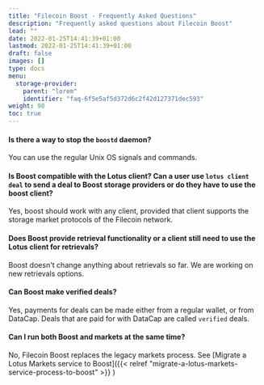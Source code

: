 ```yaml
---
title: "Filecoin Boost - Frequently Asked Questions"
description: "Frequently asked questions about Filecoin Boost"
lead: ""
date: 2022-01-25T14:41:39+01:00
lastmod: 2022-01-25T14:41:39+01:00
draft: false
images: []
type: docs
menu:
  storage-provider:
    parent: "lorem"
    identifier: "faq-6f5e5af5d372d6c2f42d127371dec593"
weight: 90
toc: true
---
```


#### Is there a way to stop the `boostd` daemon?
You can use the regular Unix OS signals and commands.

#### Is Boost compatible with the Lotus client? Can a user use `lotus client deal` to send a deal to Boost storage providers or do they have to use the boost client?
Yes, boost should work with any client, provided that client supports the storage market protocols of the Filecoin network.

#### Does Boost provide retrieval functionality or a client still need to use the Lotus client for retrievals?
Boost doesn't change anything about retrievals so far. We are working on new retrievals options.

#### Can Boost make verified deals?
Yes, payments for deals can be made either from a regular wallet, or from DataCap. Deals that are paid for with DataCap are called `verified` deals.

#### Can I run both Boost and markets at the same time?
No, Filecoin Boost replaces the legacy markets process. See [Migrate a Lotus Markets service to Boost]({{< relref "migrate-a-lotus-markets-service-process-to-boost" >}} )
